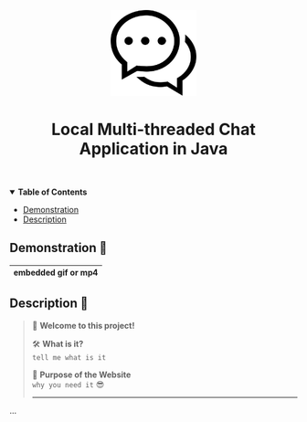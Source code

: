 
<!-- Here is the main logo and name of your project -->

<p align="center">
    <picture>
      <img src="src/main/resources/logo.png" height="150">
    </picture>
    <h1 align="center">Local Multi-threaded Chat Application in Java</h1>
</p>


<p align="center">
   <a aria-label="Java Version" href="https://www.oracle.com/java/technologies/javase-jdk17-downloads.html">
      <img alt="" src="https://img.shields.io/badge/Java-17-FFD300?style=for-the-badge&labelColor=000000&color=FFD300">
   </a>
  
</p>

<details open>
   <summary><b>Table of Contents</b></summary>

- [Demonstration](#demo)
- [Description](#descr)

</details>

<a id="demo"></a>

## Demonstration 🎥

| embedded gif or mp4 |
|-------------------------------------------------------------------------------------------------------------------------------------------|

<a id="descr"></a>

## Description 📝

> 👋 **Welcome to this project!**
>
> 🛠 **What is it?**  
> `tell me what is it`
>
> 🎯 **Purpose of the Website**  
> `why you need it` 😎
>
> ---
>

...
